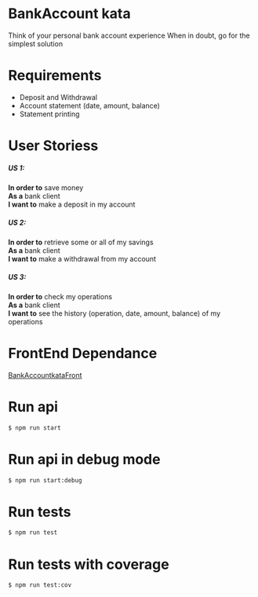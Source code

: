 # BankAccount kata
Think of your personal bank account experience When in doubt, go for the simplest solution

# Requirements
- Deposit and Withdrawal
- Account statement (date, amount, balance)
- Statement printing
 
# User Storiess
##### US 1:
**In order to** save money  
**As a** bank client  
**I want to** make a deposit in my account  
 
##### US 2: 
**In order to** retrieve some or all of my savings  
**As a** bank client  
**I want to** make a withdrawal from my account  
 
##### US 3: 
**In order to** check my operations  
**As a** bank client  
**I want to** see the history (operation, date, amount, balance)  of my operations  



# FrontEnd Dependance

[BankAccountkataFront](../BankAccountKataFront/README.md)


# Run api
```sh
$ npm run start
```

# Run api in debug mode
```sh
$ npm run start:debug
```

# Run tests
```sh
$ npm run test  
```

# Run tests with coverage
```sh
$ npm run test:cov 